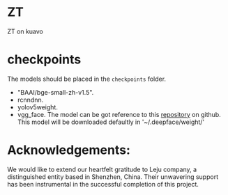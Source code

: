 # ZT
ZT on kuavo
# checkpoints
The models should be placed in the `checkpoints` folder.
- "BAAI/bge-small-zh-v1.5".
- rcnndnn. 
- yolov5weight.
- vgg_face. The model can be got reference to this [repository](https://github.com/serengil/deepface) on github. This model will be downloaded defaultly in '~/.deepface/weight/'
# Acknowledgements:
We would like to extend our heartfelt gratitude to Leju company, a distinguished entity based in Shenzhen, China. Their unwavering support has been instrumental in the successful completion of this project.